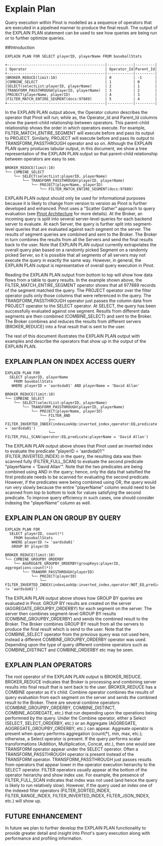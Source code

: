# Explain Plan

Query execution within Pinot is modelled as a sequence of operators that are executed in a pipelined manner to produce the final result. The output of the EXPLAIN PLAN statement can be used to see how queries are being run or to further optimize queries.


##Introduction
```
EXPLAIN PLAN FOR SELECT playerID, playerName FROM baseballStats

+---------------------------------------------|------------|---------|
| Operator                                    | Operator_Id|Parent_Id|
+---------------------------------------------|------------|---------|
|BROKER_REDUCE(limit:10)                      | 0          | -1      |
|COMBINE_SELECT                               | 1          | 0       |
|SELECT(selectList:playerID, playerName)      | 2          | 1       |
|TRANSFORM_PASSTHROUGH(playerID, playerName)  | 3          | 2       |
|PROJECT(playerName, playerID)                | 4          | 3       |
|FILTER_MATCH_ENTIRE_SEGMENT(docs:97889)      | 5          | 4       |
+---------------------------------------------|------------|---------|
```

In the EXPLAIN PLAN output above, the Operator column describes the operator that Pinot will run; while as, the Operator_Id and Parent_Id columns show the parent-child relationship between operators. This parent-child relationship shows the order in which operators execute. For example, FILTER_MATCH_ENTIRE_SEGMENT will execute before and pass its output to PROJECT. Similarly, PROJECT will execute before and pass its output to TRANSFORM_PASSTHROUGH operator and so on. Although the EXPLAIN PLAN query produces tabular output, in this document, we show a tree representation of the EXPLAIN PLAN output so that parent-child relationship between operators are easy to see.

```
BROKER_REDUCE(limit:10)
└── COMBINE_SELECT
    └── SELECT(selectList:playerID, playerName)
        └── TRANSFORM_PASSTHROUGH(playerID, playerName)
            └── PROJECT(playerName, playerID)
                └── FILTER_MATCH_ENTIRE_SEGMENT(docs:97889)
```

EXPLAIN PLAN output should only be used for informational purposes because it is likely to change from version to version as Pinot is further developed and enhanced. Pinot uses a "Scatter Gather" approach to query evaluation (see [Pinot Architecture](https://docs.pinot.apache.org/basics/architecture) for more details). At the Broker, an incoming query is split into several server-level queries for each backend server to evaluate. At each Server, the query is further split into segment-level queries that are evaluated against each segment on the server. The results of segment queries are combined and sent to the Broker. The Broker in turn combines the results from all the Servers and send the final results back to the user. Note that EXPLAIN PLAN output currently extrapolates the overall query plan based on a randomly picked Segment on a randomly picked Server, so it is possible that all segments of all servers may not execute the query in exactly the same way. However, in general, the EXPLAIN PLAN output is representative of overall query execution in Pinot.

Reading the EXPLAIN PLAN output from bottom to top will show how data flows from a table to query results. In the example shown above, the FILTER_MATCH_ENTIRE_SEGMENT operator shows that all 977889 records of the segment matched the query. The PROJECT operator over the filter operator pulls only those columns that were referenced in the query. The TRANSFORM_PASSTHROUGH operator just passes the column data from PROJECT operator to the SELECT operator. At SELECT, the query has been successfully evaluated against one segment. Results from different data segments are then combined (COMBINE_SELECT) and sent to the Broker. The Broker combines and reduces the results from different servers (BROKER_REDUCE) into a final result that is sent to the user.

The rest of this document illustrates the EXPLAIN PLAN output with examples and describe the operators that show up in the output of the EXPLAIN PLAN.

## EXPLAIN PLAN ON INDEX ACCESS QUERY

```
EXPLAIN PLAN FOR
  SELECT playerID, playerName
    FROM baseballStats
   WHERE playerID = 'aardsda01' AND playerName = 'David Allan'

BROKER_REDUCE(limit:10)
└── COMBINE_SELECT
    └── SELECT(selectList:playerID, playerName)
        └── TRANSFORM_PASSTHROUGH(playerID, playerName)
            └── PROJECT(playerName, playerID)
                └── FILTER_AND
                    ├── FILTER_INVERTED_INDEX(indexLookUp:inverted_index,operator:EQ,predicate:playerID = 'aardsda01')
                    └── FILTER_FULL_SCAN(operator:EQ,predicate:playerName = 'David Allan')
```

The EXPLAIN PLAN output above shows that Pinot used an inverted index to evaluate the predicate "playerID = 'aardsda01'" (FILTER_INVERTED_INDEX) in the query, the resulting data was then scanned fully (FILTER_FULL_SCAN) to evaluate the second predicate "playerName = 'David Allan'". Note that the two predicates are being combined using AND in the query; hence, only the data that satsified the first predicate needs to be scanned for evaluating the second predicate. However, if the predicates were being combined using OR, the query would run very slowly because the entire "playerName" column would need to be scanned from top to bottom to look for values satisfying the second predicate. To improve query efficiency in such cases, one should consider indexing the "playerName" column as well.


## EXPLAIN PLAN ON GROUP BY QUERY

```
EXPLAIN PLAN FOR
  SELECT playerID, count(*)
    FROM baseballStats
   WHERE playerID != 'aardsda01'
   GROUP BY playerID

BROKER_REDUCE(limit:10)
└── COMBINE_GROUPBY_ORDERBY
    └── AGGREGATE_GROUPBY_ORDERBY(groupKeys:playerID, aggregations:count(*))
        └── TRANORM_PASSTHROUGH(playerID)
            └── PROJECT(playerID)
                └── FILTER_INVERTED_INDEX(indexLookUp:inverted_index,operator:NOT_EQ,predicate:playerID != 'aardsda01')
```

The EXPLAIN PLAN output above shows how GROUP BY queries are evaluated in Pinot. GROUP BY results are created on the server (AGGREGATE_GROUPBY_ORDERBY) for each segment on the server. The server then combines segment-level GROUP BY results (COMBINE_GROUPBY_ORDERBY) and sends the combined result to the Broker. The Broker combines GROUP BY result from all the servers to produce the final result which is send to the user. Note that the COMBINE_SELECT operator from the previous query was not used here, instead a different COMBINE_GROUPBY_ORDERBY operator was used. Depending upon the type of query different combine operators such as COMBINE_DISTINCT and COMBINE_ORDERBY etc may be seen.

## EXPLAIN PLAN OPERATORS

The root operator of the EXPLAIN PLAN output is BROKER_REDUCE. BROKER_REDUCE indicates that Broker is processing and combining server results into final result that is sent back to the user. BROKER_REDUCE has a COMBINE operator as it's child. Combine operator combines the results of query evaluation from each segment on the server and sends the combined result to the Broker. There are several combine operators (COMBINE_GROUPBY_ORDERBY, COMBINE_DISTINCT, COMBINE_AGGREGATE, etc.) that run depending upon the operations being performned by the query. Under the Combine operator, either a Select (SELECT, SELECT_ORDERBY, etc.) or an Aggregate (AGGREGATE, AGGREGATE_GROUPBY_ORDERBY, etc.) can appear. Aggreate operator is present when query performs aggregation (count(*), min, max, etc.); otherwise, a Select operator is present. If the query performs scalar transformations (Addition, Multiplication, Concat, etc.), then one would see TRANSFORM operator appear under the SELECT operator. Often a TRANSFORM_PASSTHROUGH operator is present instead of the TRANSFORM operator. TRANSFORM_PASSTHROUGH just passes results from operators that appear lower in the operator execution heirarchy to the SELECT operator. FILTER operators usually appear at the bottom of the operator heirarchy and show index use. For example, the presence of FILTER_FULL_SCAN indicates that index was not used (and hence the query is likely to run relatively slow). However, if the query used an index one of the indexed filter operators (FILTER_SORTED_INDEX, FILTER_RANGE_INDEX, FILTER_INVERTED_INDEX, FILTER_JSON_INDEX, etc.) will show up.

## FUTURE ENHANCEMENT

In future we plan to further develop the EXPLAIN PLAN functionality to provide greater detail and insight into Pinot's query execution along with performance and profiling information.